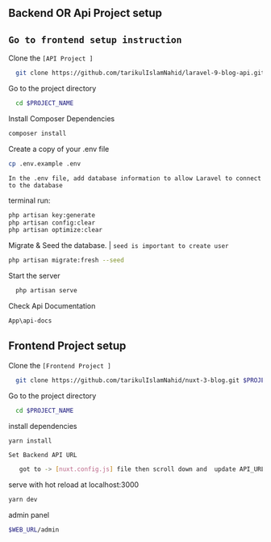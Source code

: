 ## Backend OR Api Project setup 
## ```Go to frontend setup instruction``` 

Clone the ```[API Project ]```

```bash
  git clone https://github.com/tarikulIslamNahid/laravel-9-blog-api.git $PROJECT_NAME
```
Go to the project directory

```bash
  cd $PROJECT_NAME
```
 Install Composer Dependencies
 
```bash
composer install
```

Create a copy of your .env file
```bash
cp .env.example .env
```
```In the .env file, add database information to allow Laravel to connect to the database```

terminal run:

```bash
php artisan key:generate
php artisan config:clear
php artisan optimize:clear
``` 
Migrate & Seed the database. | ```seed is important to create user```

```bash
php artisan migrate:fresh --seed
``` 

Start the server

```bash
  php artisan serve
```

Check Api Documentation 

```bash
App\api-docs
``` 


## Frontend Project setup

Clone the ```[Frontend Project ]```

```bash
  git clone https://github.com/tarikulIslamNahid/nuxt-3-blog.git $PROJECT_NAME
```
Go to the project directory

```bash
  cd $PROJECT_NAME
```
 install dependencies
 
```bash
yarn install
```
 
```Set Backend API URL```

```bash
   got to -> [nuxt.config.js] file then scroll down and  update API_URL:  '$BACKEND_URL/api/'
``` 

serve with hot reload at localhost:3000
 
```bash
yarn dev
```

admin panel
 
```bash
$WEB_URL/admin
```
